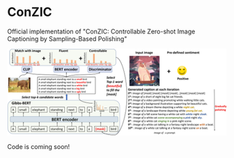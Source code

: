 # ConZIC
Official implementation of "ConZIC: Controllable Zero-shot Image Captioning by Sampling-Based Polishing"

![image](model.jpg)

Code is coming soon!


